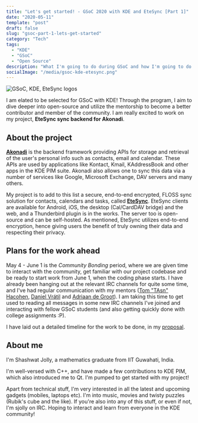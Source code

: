 ```yaml
---
title: "Let's get started! - GSoC 2020 with KDE and EteSync [Part 1]"
date: "2020-05-11"
template: "post"
draft: false
slug: "gsoc-part-1-lets-get-started"
category: "Tech"
tags:
  - "KDE"
  - "GSoC"
  - "Open Source"
description: "What I'm going to do during GSoC and how I'm going to do it."
socialImage: "/media/gsoc-kde-etesync.png"
---
```


![GSoC, KDE, EteSync logos](/media/gsoc-kde-etesync.png)

I am elated to be selected for GSoC with KDE! Through the program, I aim to dive deeper into open-source and utilize the mentorship to become a better contributor and member of the community. I am really excited to work on my project, **EteSync sync backend for Akonadi**.

 <!-- It's the work you do, the connections you make, the things you create that really give you satisfaction. Selection by itself is empty. After all, it's the water that gives the jug purpose. This is the thing that got me into GSoC in the first place, and this is the thing that drives me now. -->

## About the project

[**Akonadi**](https://userbase.kde.org/Akonadi) is the backend framework providing APIs for storage and retrieval of the user's personal info such as contacts, email and calendar. These APIs are used by applications like Kontact, Kmail, KAddressBook and other apps in the KDE PIM suite. Akonadi also allows one to sync this data via a number of services like Google, Microsoft Exchange, DAV servers and many others.

My project is to add to this list a secure, end-to-end encrypted, FLOSS sync solution for contacts, calendars and tasks, called [**EteSync**](https://www.etesync.com/). EteSync clients are available for Android, iOS, the desktop (Cal/CardDAV bridge) and the web, and a Thunderbird plugin is in the works. The server too is open-source and can be self-hosted. As mentioned, EteSync utilizes end-to-end encryption, hence giving users the benefit of truly owning their data and respecting their privacy.

## Plans for the work ahead

May 4 - June 1 is the _Community Bonding_ period, where we are given time to interact with the community, get familiar with our project codebase and be ready to start work from June 1, when the coding phase starts. I have already been hanging out at the relevant IRC channels for quite some time, and I've had regular communication with my mentors ([Tom "TAsn" Hacohen](https://stosb.com/), [Daniel Vrátil](https://www.dvratil.cz/) and [Adriaan de Groot](https://euroquis.nl/)). I am taking this time to get used to reading all messages in some new IRC channels I've joined and interacting with fellow GSoC students (and also getting quickly done with college assignments :P).

I have laid out a detailed timeline for the work to be done, in my [proposal](https://drive.google.com/file/d/1nWU5yaG_Anpl6L_QvMal0Vf2g_sQtC56/view).

## About me

I'm Shashwat Jolly, a mathematics graduate from IIT Guwahati, India.

I'm well-versed with C++, and have made a few contributions to KDE PIM, which also introduced me to Qt. I'm pumped to get started with my project!

Apart from technical stuff, I'm very interested in all the latest and upcoming gadgets (mobiles, laptops etc). I'm into music, movies and twisty puzzles (Rubik's cube and the like). If you're also into any of this stuff, or even if not, I'm sjolly on IRC. Hoping to interact and learn from everyone in the KDE community!
